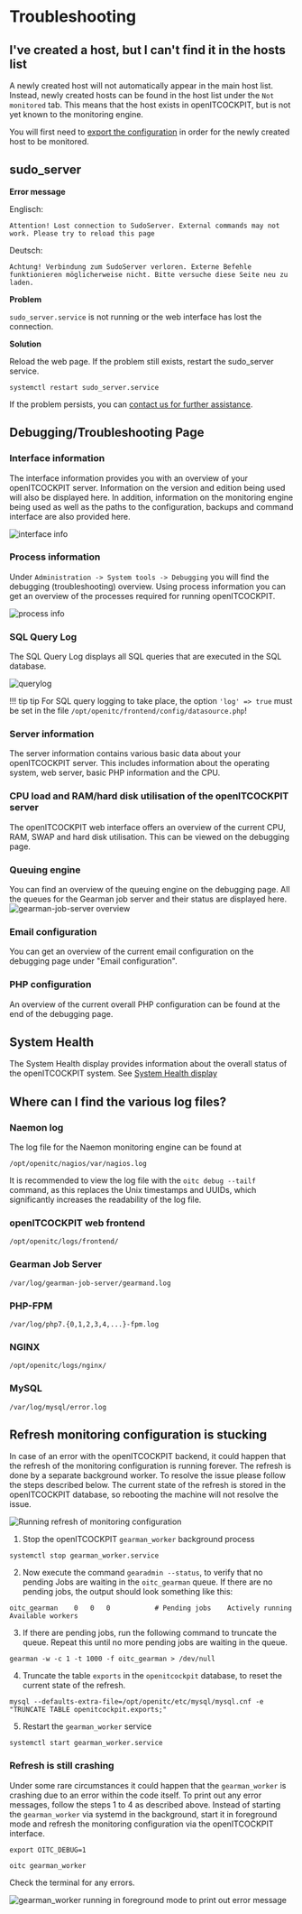 # Troubleshooting

## I've created a host, but I can't find it in the hosts list

A newly created host will not automatically appear in the main host list. Instead, newly created hosts can be found in the host list under the `Not monitored` tab. This means that the host exists in openITCOCKPIT, but is not yet known to the monitoring engine.

You will first need to [export the configuration](../../monitoring/basic-principles/#how-do-i-carry-out-an-export) in order for the newly created host to be monitored.

## sudo_server

**Error message**
  
Englisch:
```
Attention! Lost connection to SudoServer. External commands may not work. Please try to reload this page
```

Deutsch:
```
Achtung! Verbindung zum SudoServer verloren. Externe Befehle funktionieren möglicherweise nicht. Bitte versuche diese Seite neu zu laden.
```



**Problem**

`sudo_server.service` is not running or the web interface has lost the connection.

**Solution**

Reload the web page.
If the problem still exists, restart the sudo_server service.

```
systemctl restart sudo_server.service
```

If the problem persists, you can [contact us for further assistance](../support/#support).

## Debugging/Troubleshooting Page

### Interface information

The interface information provides you with an overview of your openITCOCKPIT server. Information on the version and edition being used will also be displayed here. In addition, information on the monitoring engine being used as well as the paths to the configuration, backups and command interface are also provided here.

![interface info](/images/debugging-interfaceinfo.png)

### Process information

Under `Administration -> System tools -> Debugging` you will find the debugging (troubleshooting) overview. Using process information you can get an overview of the processes required for running openITCOCKPIT.

![process info](/images/debugging-processinfo.png)

### SQL Query Log

The SQL Query Log displays all SQL queries that are executed in the SQL database.

![querylog](/images/debugging-sqlquerylog.png)

!!! tip
    tip For SQL query logging to take place, the option `'log' => true` must be set in the file `/opt/openitc/frontend/config/datasource.php`!

### Server information

The server information contains various basic data about your openITCOCKPIT server. This includes information about the operating system, web server, basic PHP information and the CPU.

### CPU load and RAM/hard disk utilisation of the openITCOCKPIT server

The openITCOCKPIT web interface offers an overview of the current CPU, RAM, SWAP and hard disk utilisation. This can be viewed on the debugging page.

### Queuing engine
You can find an overview of the queuing engine on the debugging page. All the queues for the Gearman job server and their status are displayed here.
![gearman-job-server overview](/images/debugging-queuingengine.png)

### Email configuration
You can get an overview of the current email configuration on the debugging page under "Email configuration". 

### PHP configuration
An overview of the current overall PHP configuration can be found at the end of the debugging page.

## System Health
The System Health display provides information about the overall status of the openITCOCKPIT system. See [System Health display](../../monitoring/user-interface/#system-health) 

## Where can I find the various log files?

### Naemon log

The log file for the Naemon monitoring engine can be found at

```
/opt/openitc/nagios/var/nagios.log
```

It is recommended to view the log file with the `oitc debug --tailf` command, as this replaces the Unix timestamps and UUIDs, which significantly increases the readability of the log file.

### openITCOCKPIT web frontend

```
/opt/openitc/logs/frontend/
```

### Gearman Job Server

```
/var/log/gearman-job-server/gearmand.log
```

### PHP-FPM

```
/var/log/php7.{0,1,2,3,4,...}-fpm.log
```

### NGINX

```
/opt/openitc/logs/nginx/
```

### MySQL

```
/var/log/mysql/error.log
```

## Refresh monitoring configuration is stucking

In case of an error with the openITCOCKPIT backend, it could happen that the refresh of the monitoring configuration is running forever.
The refresh is done by a separate background worker. To resolve the issue please follow the steps described below.
The current state of the refresh is stored in the openITCOCKPIT database, so rebooting the machine will not resolve the issue.

![Running refresh of monitoring configuration](/images/troubleshooting/refresh_monitoring_configuration.png)

1. Stop the openITCOCKPIT `gearman_worker` background process
```plaintext
systemctl stop gearman_worker.service
``` 

2. Now execute the command `gearadmin --status`, to verify that no pending Jobs are waiting in the `oitc_gearman` queue. If there are no pending jobs, the output should look something like this:
```plaintext
oitc_gearman	0	0	0           # Pending jobs    Actively running    Available workers
```

3. If there are pending jobs, run the following command to truncate the queue. Repeat this until no more pending jobs are waiting in the queue.
```plaintext
gearman -w -c 1 -t 1000 -f oitc_gearman > /dev/null
```

4. Truncate the table `exports` in the `openitcockpit` database, to reset the current state of the refresh.
```
mysql --defaults-extra-file=/opt/openitc/etc/mysql/mysql.cnf -e "TRUNCATE TABLE openitcockpit.exports;"
``` 

5. Restart the `gearman_worker` service
```plaintext
systemctl start gearman_worker.service
```

### Refresh is still crashing

Under some rare circumstances it could happen that the `gearman_worker` is crashing due to an error within the code itself.
To print out any error messages, follow the steps 1 to 4 as described above. Instead of starting the  `gearman_worker` via systemd in the background,
start it in foreground mode and refresh the monitoring configuration via the openITCOCKPIT interface.

```
export OITC_DEBUG=1

oitc gearman_worker
```

Check the terminal for any errors.

![gearman_worker running in foreground mode to print out error message](/images/troubleshooting/gearman_worker_foreground_mode.JPG)

